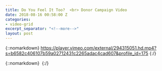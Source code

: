 ```yaml
---
title: Do You Feel It Too?  <br> Donor Campaign Video
date: 2018-08-16 00:58:00 Z
categories:
- video-grid
excerpt_separator: "<!--more-->"
layout: post
---
```


{::nomarkdown}
https://player.vimeo.com/external/294315051.hd.mp4?s=b6582c406107b59a02712431c2265adac4cad607&profile_id=175
{:/}  

<!--more-->
{::nomarkdown}
<img class="lazyload" data-vimeo-id="294315051" src="" alt="">
{:/}  
